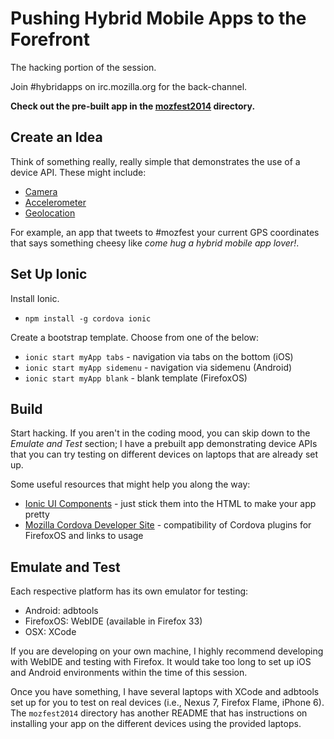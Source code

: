 Pushing Hybrid Mobile Apps to the Forefront
===========================================

The hacking portion of the session.

Join #hybridapps on irc.mozilla.org for the back-channel.

**Check out the pre-built app in the [mozfest2014](https://github.com/ngokevin/mozfest2014/tree/master/mozfestApp) directory.**

## Create an Idea

Think of something really, really simple that demonstrates the use of a device
API. These might include:

- [Camera](https://github.com/apache/cordova-plugin-camera/blob/master/doc/index.md)
- [Accelerometer](http://cordova.apache.org/docs/en/2.5.0/cordova_accelerometer_accelerometer.md.html)
- [Geolocation](http://cordova.apache.org/docs/en/2.5.0/cordova_geolocation_geolocation.md.html#Geolocation)

For example, an app that tweets to #mozfest your current GPS coordinates that
says something cheesy like *come hug a hybrid mobile app lover!*.

## Set Up Ionic

Install Ionic.

- ```npm install -g cordova ionic```

Create a bootstrap template. Choose from one of the below:

- ```ionic start myApp tabs``` - navigation via tabs on the bottom (iOS)
- ```ionic start myApp sidemenu``` - navigation via sidemenu (Android)
- ```ionic start myApp blank``` - blank template (FirefoxOS)

## Build

Start hacking. If you aren't in the coding mood, you can skip down to the
*Emulate and Test* section; I have a prebuilt app demonstrating device APIs
that you can try testing on different devices on laptops that are already set
up.

Some useful resources that might help you along the way:

- [Ionic UI Components](http://ionicframework.com/docs/components) - just stick
  them into the HTML to make your app pretty
- [Mozilla Cordova Developer Site](http://mozilla-cordova.github.io/) - compatibility
  of Cordova plugins for FirefoxOS and links to usage

## Emulate and Test

Each respective platform has its own emulator for testing:

- Android: adbtools
- FirefoxOS: WebIDE (available in Firefox 33)
- OSX: XCode

If you are developing on your own machine, I highly recommend developing with
WebIDE and testing with Firefox. It would take too long to set up iOS and
Android environments within the time of this session.

Once you have something, I have several laptops with XCode and adbtools set up
for you to test on real devices (i.e., Nexus 7, Firefox Flame, iPhone 6). The
```mozfest2014``` directory has another README that has instructions on
installing your app on the different devices using the provided laptops.
